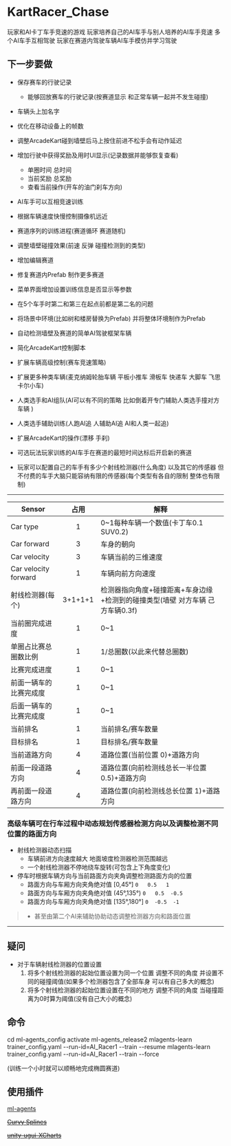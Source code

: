 # KartRacer_Chase

玩家和AI卡丁车手竞速的游戏
玩家培养自己的AI车手与别人培养的AI车手竞速
多个AI车手互相驾驶
玩家在赛道内驾驶车辆AI车手模仿并学习驾驶

## 下一步要做

- 保存赛车的行驶记录
  - 能够回放赛车的行驶记录(按赛道显示 和正常车辆一起并不发生碰撞)
- 车辆头上加名字
- 优化在移动设备上的帧数
- 调整ArcadeKart碰到墙壁后马上按住前进不松手会有动作延迟
- 增加行驶中获得奖励及用时UI显示(记录数据并能够恢复查看)
  - 单圈时间 总时间
  - 当前奖励 总奖励
  - 查看当前操作(开车的油门刹车方向)
- AI车手可以互相竞速训练
- 根据车辆速度快慢控制摄像机远近
- 赛道序列的训练进程(赛道循环 赛道随机)
- 调整墙壁碰撞效果(前速 反弹 碰撞检测到的类型)
- 增加编辑赛道
- 修复赛道内Prefab 制作更多赛道
- 菜单界面增加设置训练信息是否显示等参数
- 在5个车手时第二和第三在起点前都是第二名的问题
- 将场景中环境(比如树和楼房替换为Prefab) 并将整体环境制作为Prefab
- 自动检测墙壁及赛道的简单AI驾驶框架车辆
- 简化ArcadeKart控制脚本
- 扩展车辆高级控制(赛车竞速策略)
- 扩展更多种类车辆(麦克纳姆轮胎车辆 平板小推车 滑板车 快递车 大脚车 飞思卡尔小车)
- 人类选手和AI组队(AI可以有不同的策略 比如倒着开专门辅助人类选手撞对方车辆 )
- 人类选手辅助训练(人跑AI追 人辅助AI追 AI和人类一起追)
- 扩展ArcadeKart的操作(漂移 手刹)

- 可选玩法玩家训练的AI车手在赛道的最短时间达标后开启新的赛道
- 玩家可以配置自己的车手有多少个射线检测器(什么角度) 以及其它的传感器 但不付费的车手大脑只能容纳有限的传感器(每个类型有各自的限制 整体也有限制)

---

Sensor|占用|解释
--|:--:|--
Car type|1|0~1每种车辆一个数值(卡丁车0.1 SUV0.2)
Car forward|3|车身的朝向
Car velocity|3|车辆当前的三维速度
Car velocity forward|1|车辆向前方向速度
射线检测器(每个)|3+1+1+1|检测器指向角度+碰撞距离+车身边缘+检测到的碰撞类型(墙壁 对方车辆 己方车辆0.3f)
当前圈完成进度|1|0~1
单圈占比赛总圈数比例|1|1/总圈数(以此来代替总圈数)
比赛完成进度|1|0~1
前面一辆车的比赛完成度|1|0~1
后面一辆车的比赛完成度|1|0~1
当前排名|1|当前排名/赛车数量
目标排名|1|目标排名/赛车数量
当前道路方向|4|道路位置(当前位置 0)+道路方向
前面一段道路方向|4|道路位置(向前检测线总长一半位置 0.5)+道路方向
再前面一段道路方向|4|道路位置(向前检测线总长位置 1)+道路方向

### 高级车辆可在行车过程中动态规划传感器检测方向以及调整检测不同位置的路面方向

- 射线检测器动态扫描
  - 车辆前进方向速度越大 地面坡度检测器检测范围越远
  - 一个射线检测器不停地绕车旋转(可包含上下角度变化)
- 停车时根据车辆方向与当前路面方向夹角调整检测路面方向的位置
  - 路面方向与车厢方向夹角绝对值 [0,45°]       ` 0   0.5   1 `
  - 路面方向与车厢方向夹角绝对值 (45°,135°)    ` 0   0.5  -0.5 `
  - 路面方向与车厢方向夹角绝对值 [135°,180°]   ` 0  -0.5  -1 `

>- 甚至由第二个AI来辅助协助动态调整检测器方向和路面位置

---

## 疑问

- 对于车辆射线检测器的位置设置
  1. 将多个射线检测器的起始位置设置为同一个位置 调整不同的角度 并设置不同的碰撞阈值(如果多个检测器包含了全部车身 可以有自己多大的概念)
  2. 将多个射线检测器的起始位置设置在不同的地方 调整不同的角度 当碰撞距离为0时算为阈值(没有自己大小的概念)

## 命令

cd ml-agents_config
activate ml-agents_release2
mlagents-learn trainer_config.yaml --run-id=AI_Racer1 --train --resume
mlagents-learn trainer_config.yaml --run-id=AI_Racer1 --train --force

(训练一个小时就可以顺畅地完成椭圆赛道)

## 使用插件

[ml-agents](https://github.com/Unity-Technologies/ml-agents)

~~[Curvy Splines](https://assetstore.unity.com/packages/tools/utilities/curvy-splines-7038)~~

~~[unity-ugui-XCharts](https://github.com/monitor1394/unity-ugui-XCharts)~~
